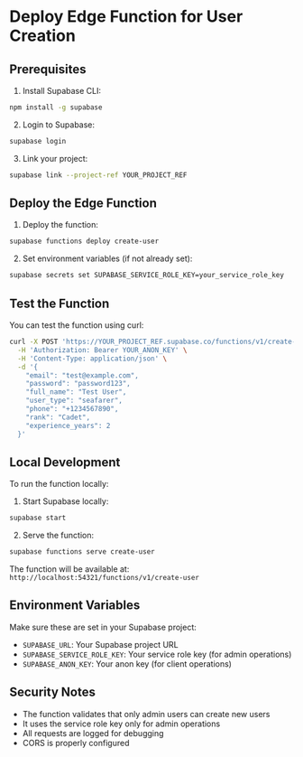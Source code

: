 # Deploy Edge Function for User Creation

## Prerequisites

1. Install Supabase CLI:
```bash
npm install -g supabase
```

2. Login to Supabase:
```bash
supabase login
```

3. Link your project:
```bash
supabase link --project-ref YOUR_PROJECT_REF
```

## Deploy the Edge Function

1. Deploy the function:
```bash
supabase functions deploy create-user
```

2. Set environment variables (if not already set):
```bash
supabase secrets set SUPABASE_SERVICE_ROLE_KEY=your_service_role_key
```

## Test the Function

You can test the function using curl:

```bash
curl -X POST 'https://YOUR_PROJECT_REF.supabase.co/functions/v1/create-user' \
  -H 'Authorization: Bearer YOUR_ANON_KEY' \
  -H 'Content-Type: application/json' \
  -d '{
    "email": "test@example.com",
    "password": "password123",
    "full_name": "Test User",
    "user_type": "seafarer",
    "phone": "+1234567890",
    "rank": "Cadet",
    "experience_years": 2
  }'
```

## Local Development

To run the function locally:

1. Start Supabase locally:
```bash
supabase start
```

2. Serve the function:
```bash
supabase functions serve create-user
```

The function will be available at: `http://localhost:54321/functions/v1/create-user`

## Environment Variables

Make sure these are set in your Supabase project:

- `SUPABASE_URL`: Your Supabase project URL
- `SUPABASE_SERVICE_ROLE_KEY`: Your service role key (for admin operations)
- `SUPABASE_ANON_KEY`: Your anon key (for client operations)

## Security Notes

- The function validates that only admin users can create new users
- It uses the service role key only for admin operations
- All requests are logged for debugging
- CORS is properly configured
